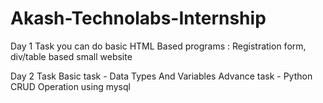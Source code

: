 # Akash-Technolabs-Internship
Day 1 Task
you can do basic HTML Based programs : Registration form, div/table based small website

Day 2 Task
Basic task - Data Types And Variables
Advance task - Python CRUD Operation using mysql
